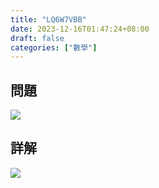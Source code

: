 ```yaml
---
title: "LQ6W7VBB"
date: 2023-12-16T01:47:24+08:00
draft: false
categories: ["數學"]
---
```

<!--more-->

## 問題
<img src="/posts/solution/LQ6W7VBB-q.png">

## 詳解
<img src="/posts/solution/LQ6W7VBB-sol.png">

